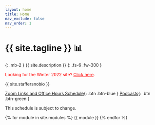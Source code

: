 ```yaml
---
layout: home
title: Home
nav_exclude: false
nav_order: 1
---
```


# {{ site.tagline }} 📊
{: .mb-2 }
{{ site.description }}
{: .fs-6 .fw-300 }

<p style="color:red">Looking for the Winter 2022 site? <a style="color:red" href="https://dsc-courses.github.io/dsc10-2022-wi">Click here</a>.</p>

{{ site.staffersnobio }}

[Zoom Links and Office Hours Schedule](https://canvas.ucsd.edu/calendar?include_contexts=course_29590#view_name=month){: .btn .btn-blue } [Podcasts](https://podcast.ucsd.edu){: .btn .btn-green }

This schedule is subject to change.

{% for module in site.modules %}
{{ module }}
{% endfor %}
